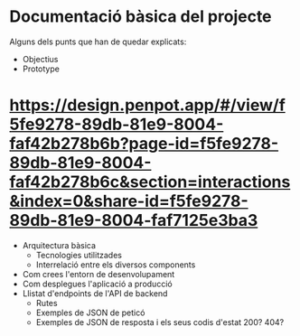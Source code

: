 # Documentació bàsica del projecte
Alguns dels punts que han de quedar explicats:
 * Objectius
 * Prototype
  # https://design.penpot.app/#/view/f5fe9278-89db-81e9-8004-faf42b278b6b?page-id=f5fe9278-89db-81e9-8004-faf42b278b6c&section=interactions&index=0&share-id=f5fe9278-89db-81e9-8004-faf7125e3ba3
 * Arquitectura bàsica
   * Tecnologies utilitzades
   * Interrelació entre els diversos components
 * Com crees l'entorn de desenvolupament
 * Com desplegues l'aplicació a producció
 * Llistat d'endpoints de l'API de backend
    * Rutes
   * Exemples de JSON de peticó
   * Exemples de JSON de resposta i els seus codis d'estat 200? 404?
